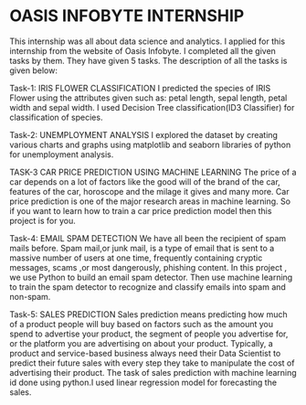 # OASIS INFOBYTE INTERNSHIP


This internship was all about data science and analytics. I applied for this internship from the website of Oasis Infobyte. 
I completed all the given tasks by them. They have given 5 tasks.
The description of all the tasks is given below:

Task-1: IRIS FLOWER CLASSIFICATION
I predicted the species of IRIS Flower using the attributes given such as: petal length, sepal length, petal width and sepal width. 
I used Decision Tree classification(ID3 Classifier) for classification of species.

Task-2: UNEMPLOYMENT ANALYSIS
I explored the dataset by creating various charts and graphs using matplotlib and seaborn libraries of python for unemployment analysis.

TASK-3 CAR PRICE PREDICTION USING MACHINE LEARNING
The price of a car depends on a lot of factors like the good will of the brand of the car, features of the car, horoscope and the milage it gives and many more. Car
price prediction is one of the major research areas in machine learning. So if you want to learn how to train a car price prediction model then this project is for you.

Task-4: EMAIL SPAM DETECTION
We have all been the recipient of spam mails before. Spam mail,or junk mail, is a type of email that is sent to a massive number of users at one time, frequently containing cryptic messages, scams ,or most dangerously, phishing content.
        In this project , we use Python to build an email spam detector. Then use machine learning to train the spam detector to recognize and classify emails into spam and non-spam.
        
Task-5: SALES PREDICTION
Sales prediction means predicting how much of a product people will buy based on factors such as the amount you spend to advertise your product, the segment of 
people you advertise for, or the platform you are advertising on about your product. Typically, a product and service-based business always need their Data Scientist 
to predict their future sales with every step they take to manipulate the cost of advertising their product. The task of sales prediction with machine learning id done 
using python.I used linear regression model for forecasting the sales.



